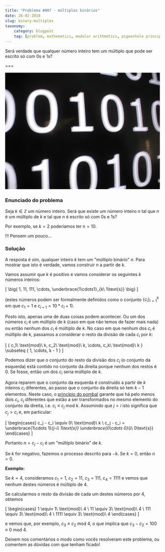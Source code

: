 ```yaml
---
title: "Problema #007 - múltiplos binários"
date: 26-02-2018
slug: binary-multiples
taxonomy:
    category: blogpost
    tag: [problem, mathematics, modular arithmetics, pigeonhole principle]
---
```


Será verdade que qualquer número inteiro tem um múltiplo que pode ser escrito só com $0$s e $1$s?

===

![Captura de ecrã de um monitor preto com 0s e 1s em branco](binary_img.jpg)

### Enunciado do problema

Seja $k \in \mathbb{Z}$ um número inteiro. Será que existe um número inteiro $n$ tal que $n$ é um múltiplo de $k$ e tal que $n$ é escrito só com $0$s e $1$s?

Por exemplo, se $k = 2$ poderíamos ter $n = 10$.

!!! Pensem um pouco...

### Solução

A resposta é _sim_, qualquer inteiro $k$ tem um "múltiplo binário" $n$. Para mostrar que isto é verdade, vamos construir $n$ a partir de $k$.

Vamos assumir que $k$ é positivo e vamos considerar os seguintes $k$ números inteiros:

\[
    \big\{ 1, 11, 111, \cdots, \underbrace{1\cdots1}_{k\ 1\text{s}} \big\}
\]

(estes números podem ser formalmente definidos como o conjunto $\{c_i\}_{i = 1}^k$ em que $c_1 = 1$ e $c_{i+1} = 10*c_i + 1$).

Posto isto, apenas uma de duas coisas podem acontecer. Ou um dos números $c_i$ é um múltiplo de $k$ (caso em que não temos de fazer mais nada) ou então nenhum dos $c_i$ é múltiplo de $k$. No caso em que nenhum dos $c_i$ é múltiplo de $k$, passamos a considerar o resto da divisão de cada $c_i$ por $k$:

\[
    \{ c_1\ \text{mod}\ k, c_2\ \text{mod}\ k, \cdots, c_k\ \text{mod}\ k \} \subseteq \{ 1, \cdots, k - 1 \}
\]

Podemos dizer que o conjunto do resto da divisão dos $c_i$ (o conjunto da esquerda) está contido no conjunto da direita porque nenhum dos restos é $0$. Se fosse, então um dos $c_i$ seria múltiplo de $k$.

Agora reparem que o conjunto da esquerda é construído a partir de $k$ inteiros $c_i$ diferentes, ao passo que o conjunto da direita só tem $k - 1$ elementos. Neste caso, o [princípio do pombal][pigeonhole-principle-wiki] garante que há pelo menos dois $c_i$, $c_j$ diferentes que estão a ser transformados no mesmo elemento do conjunto da direita, i.e. $c_i \equiv c_j \ \text{mod}\ k$. Assumindo que $j > i$ isto significa que $c_j > c_i$ e, em particular:

\[
    \begin{cases}
        c_j - c_i \equiv 0\ \text{mod}\ k \\
        c_j - c_i = \underbrace{1\cdots 1}_{j-i\ 1\text{s}} \underbrace{0\cdots 0}_{i\ 0\text{s}}
    \end{cases}
\]

Portanto $n = c_j - c_i$ é um "múltiplo binário" de $k$.

Se $k$ for negativo, fazemos o processo descrito para $-k$. Se $k = 0$, então $n = 0$.

**Exemplo:**

Se $k = 4$, consideramos $c_1 = 1$, $c_2 = 11$, $c_3 = 111$, $c_4 = 1111$ e vemos que nenhum destes números é múltiplo de $4$.

Se calcularmos o resto da divisão de cada um destes números por $4$, obtemos

\[
    \begin{cases}
        1 \equiv 1\ \text{mod}\ 4 \\
        11 \equiv 3\ \text{mod}\ 4 \\
        111 \equiv 3\ \text{mod}\ 4 \\
        1111 \equiv 3\ \text{mod}\ 4
    \end{cases}
\]

e vemos que, por exemplo, $c_3 \equiv c_2\ \text{mod}\ 4$, o que implica que $c_3 - c_2 = 100 \equiv 0\ \text{mod}\ 4$.

Deixem nos comentários o modo como vocês resolveram este problema, ou comentem as dúvidas com que tenham ficado!

[pigeonhole-principle-wiki]: https://en.wikipedia.org/wiki/Pigeonhole_principle